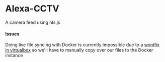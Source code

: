 # Alexa-CCTV
A camera feed using hls.js

#### Issues

Doing live file syncing with Docker is currently impossible due to a [wontfix in virtualbox](https://www.virtualbox.org/ticket/10660) so we'll have to manually copy over our files to the Docker instance
